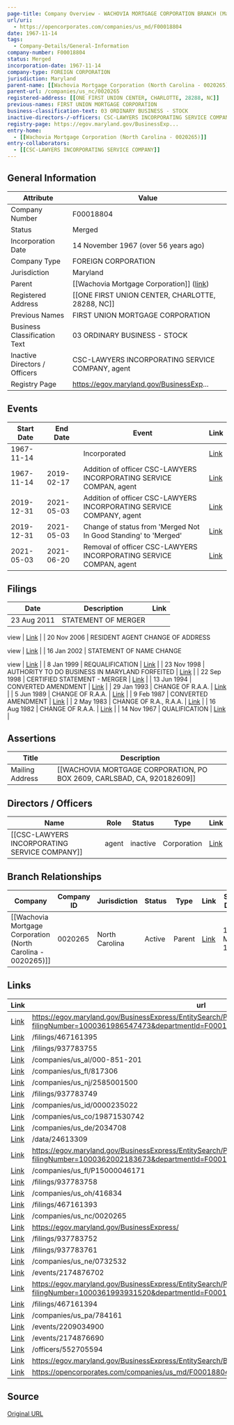 ```yaml
---
page-title: Company Overview - WACHOVIA MORTGAGE CORPORATION BRANCH (Maryland - F00018804)
url/uri:
  - https://opencorporates.com/companies/us_md/F00018804
date: 1967-11-14
tags:
  - Company-Details/General-Information
company-number: F00018804
status: Merged
incorporation-date: 1967-11-14
company-type: FOREIGN CORPORATION
jurisdiction: Maryland
parent-name: [[Wachovia Mortgage Corporation (North Carolina - 0020265)]]
parent-url: /companies/us_nc/0020265
registered-address: [[ONE FIRST UNION CENTER, CHARLOTTE, 28288, NC]]
previous-names: FIRST UNION MORTGAGE CORPORATION
business-classification-text: 03 ORDINARY BUSINESS - STOCK
inactive-directors-/-officers: CSC-LAWYERS INCORPORATING SERVICE COMPANY, agent
registry-page: https://egov.maryland.gov/BusinessExp...
entry-home:
  - [[Wachovia Mortgage Corporation (North Carolina - 0020265)]]
entry-collaborators:
  - [[CSC-LAWYERS INCORPORATING SERVICE COMPANY]]
---
```


## General Information
| Attribute          | Value                                       |
|--------------------|---------------------------------------------|
| Company Number     | F00018804                                   |
| Status             | Merged                                      |
| Incorporation Date | 14 November 1967 (over 56 years ago)        |
| Company Type       | FOREIGN CORPORATION                         |
| Jurisdiction       | Maryland                                    |
| Parent             | [[Wachovia Mortgage Corporation]] ([link](/companies/us_nc/0020265)) |
| Registered Address | [[ONE FIRST UNION CENTER, CHARLOTTE, 28288, NC]] |
| Previous Names     | FIRST UNION MORTGAGE CORPORATION            |
| Business Classification Text | 03 ORDINARY BUSINESS - STOCK                |
| Inactive Directors / Officers | CSC-LAWYERS INCORPORATING SERVICE COMPANY, agent |
| Registry Page      | https://egov.maryland.gov/BusinessExp...    |

## Events

| Start Date | End Date   | Event                                                   | Link |
|------------|------------|-------------------------------------------------------|------|
| 1967-11-14 |            | Incorporated                                            | [Link](https://opencorporates.com/events/957932564) |
| 1967-11-14 | 2019-02-17 | Addition of officer CSC-LAWYERS INCORPORATING SERVICE COMPAN, agent | [Link](https://opencorporates.com/events/957932552) |
| 2019-12-31 | 2021-05-03 | Addition of officer CSC-LAWYERS INCORPORATING SERVICE COMPANY, agent | [Link](https://opencorporates.com/events/2174876690) |
| 2019-12-31 | 2021-05-03 | Change of status from 'Merged   Not In Good Standing' to 'Merged' | [Link](https://opencorporates.com/events/2174876702) |
| 2021-05-03 | 2021-06-20 | Removal of officer CSC-LAWYERS INCORPORATING SERVICE COMPAN, agent | [Link](https://opencorporates.com/events/2209034900) |

## Filings
| Date        | Description                    | Link |
|-------------|--------------------------------|-------|
| 23 Aug 2011 | STATEMENT OF MERGER

view      | [Link](https://opencorporates.com/filings/467161393) |
| 20 Nov 2006 | RESIDENT AGENT CHANGE OF ADDRESS

view | [Link](https://opencorporates.com/filings/467161394) |
| 16 Jan 2002 | STATEMENT OF NAME CHANGE

view | [Link](https://opencorporates.com/filings/467161395) |
| 8 Jan 1999  | REQUALIFICATION                | [Link](https://opencorporates.com/filings/937783761) |
| 23 Nov 1998 | AUTHORITY TO DO BUSINESS IN MARYLAND FORFEITED | [Link](https://opencorporates.com/filings/937783758) |
| 22 Sep 1998 | CERTIFIED STATEMENT - MERGER   | [Link](https://opencorporates.com/filings/937783755) |
| 13 Jun 1994 | CONVERTED AMENDMENT            | [Link](https://opencorporates.com/filings/937783752) |
| 29 Jan 1993 | CHANGE OF R.A.A.               | [Link](https://opencorporates.com/filings/937783749) |
| 5 Jun 1989  | CHANGE OF R.A.A.               | [Link](https://opencorporates.com/filings/937783746) |
| 9 Feb 1987  | CONVERTED AMENDMENT            | [Link](https://opencorporates.com/filings/937783743) |
| 2 May 1983  | CHANGE OF R.A., R.A.A.         | [Link](https://opencorporates.com/filings/937783740) |
| 16 Aug 1982 | CHANGE OF R.A.A.               | [Link](https://opencorporates.com/filings/937783737) |
| 14 Nov 1967 | QUALIFICATION                  | [Link](https://opencorporates.com/filings/937783734) |

## Assertions
| Title               | Description                                             |
|---------------------|---------------------------------------------------------|
| Mailing Address     | [[WACHOVIA MORTGAGE CORPORATION, PO BOX 2609, CARLSBAD, CA, 920182609]] |

## Directors / Officers
| Name                 | Role            | Status     | Type        | Link |
|----------------------|-----------------|------------|-------------|------|
| [[CSC-LAWYERS INCORPORATING SERVICE COMPANY]] | agent           | inactive   | Corporation | [Link](https://opencorporates.com/officers/552705594) |

## Branch Relationships
| Company                       | Company ID            | Jurisdiction         | Status   | Type       | Link                                | Start Date   | End Date     | Statement Link                      |
|--------------------------------|----------------------|----------------------|----------|------------|-------------------------------------|--------------|--------------|-------------------------------------|
| [[Wachovia Mortgage Corporation (North Carolina - 0020265)]] | 0020265              | North Carolina       | Active   | Parent     | [Link](https://opencorporates.com/companies/us_nc/0020265) | 1 May 1964   | N/A          | [Statement](https://opencorporates.com/statements/33365490) |

## Links
| Link   | url                            
|--------|--------------------------------|
| [Link](https://egov.maryland.gov/BusinessExpress/EntitySearch/PreviewDocumentFromBusinessInformation?filingNumber=1000361986547473&departmentId=F00018804) |https://egov.maryland.gov/BusinessExpress/EntitySearch/PreviewDocumentFromBusinessInformation?filingNumber=1000361986547473&departmentId=F00018804|
| [Link](/filings/467161395) |/filings/467161395            |
| [Link](/filings/937783755) |/filings/937783755            |
| [Link](/companies/us_al/000-851-201) |/companies/us_al/000-851-201  |
| [Link](/companies/us_fl/817306) |/companies/us_fl/817306       |
| [Link](/companies/us_nj/2585001500) |/companies/us_nj/2585001500   |
| [Link](/filings/937783749) |/filings/937783749            |
| [Link](/companies/us_id/0000235022) |/companies/us_id/0000235022   |
| [Link](/companies/us_co/19871530742) |/companies/us_co/19871530742  |
| [Link](/companies/us_de/2034708) |/companies/us_de/2034708      |
| [Link](/data/24613309) |/data/24613309                |
| [Link](https://egov.maryland.gov/BusinessExpress/EntitySearch/PreviewDocumentFromBusinessInformation?filingNumber=1000362002183673&departmentId=F00018804) |https://egov.maryland.gov/BusinessExpress/EntitySearch/PreviewDocumentFromBusinessInformation?filingNumber=1000362002183673&departmentId=F00018804|
| [Link](/companies/us_fl/P15000046171) |/companies/us_fl/P15000046171 |
| [Link](/filings/937783758) |/filings/937783758            |
| [Link](/companies/us_oh/416834) |/companies/us_oh/416834       |
| [Link](/filings/467161393) |/filings/467161393            |
| [Link](/companies/us_nc/0020265) |/companies/us_nc/0020265      |
| [Link](https://egov.maryland.gov/BusinessExpress/) |https://egov.maryland.gov/BusinessExpress/|
| [Link](/filings/937783752) |/filings/937783752            |
| [Link](/filings/937783761) |/filings/937783761            |
| [Link](/companies/us_ne/0732532) |/companies/us_ne/0732532      |
| [Link](/events/2174876702) |/events/2174876702            |
| [Link](https://egov.maryland.gov/BusinessExpress/EntitySearch/PreviewDocumentFromBusinessInformation?filingNumber=1000361993931520&departmentId=F00018804) |https://egov.maryland.gov/BusinessExpress/EntitySearch/PreviewDocumentFromBusinessInformation?filingNumber=1000361993931520&departmentId=F00018804|
| [Link](/filings/467161394) |/filings/467161394            |
| [Link](/companies/us_pa/784161) |/companies/us_pa/784161       |
| [Link](/events/2209034900) |/events/2209034900            |
| [Link](/events/2174876690) |/events/2174876690            |
| [Link](/officers/552705594) |/officers/552705594           |
| [Link](https://egov.maryland.gov/BusinessExpress/EntitySearch/BusinessInformation/F00018804) |https://egov.maryland.gov/BusinessExpress/EntitySearch/BusinessInformation/F00018804|
| [Link](https://opencorporates.com/companies/us_md/F00018804/filings) |https://opencorporates.com/companies/us_md/F00018804/filings|

## Source
[Original URL](https://opencorporates.com/companies/us_md/F00018804)
